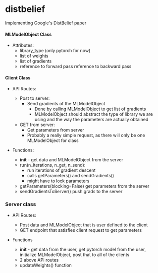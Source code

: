 # distbelief
Implementing Google's DistBelief paper


#### MLModelObject Class

- Attributes:
	- library_type (only pytorch for now)
	- list of weights
	- list of gradients
	- reference to forward pass
	reference to backward pass


#### Client Class

- API Routes:
	- Post to server:
		- Send gradients of the MLModelObject
			- Done by calling MLModelObject to get list of gradients
			- MLModelObject should abstract the type of library we are using and the way the parameters are actually obtained
	- GET from server:
		- Get parameters from server
		- Probably a really simple request, as there will only be one MLModelObject for class

- Functions:
	- __init__ - get data and MLModelObject from the server
	- run(n_iterations, n_get, n_send):
		- run iterations of gradient descent
		- calls getParameters() and sendGradients() 
		- might have to lock parameters 
	- getParameters(blocking=False) get parameters from the server
	- sendGradientsToServer() push grads to the server

### Server class
- API Routes:
	- Post data and MLModelObject that is user defined to the client
	- GET endpoint that satisfies client request to get parameters

- Functions
	- __init__ - get data from the user, get pytorch model from the user, initialize MLModelObject, post that to all of the clients
	- 2 above API routes
	- updateWeights() function